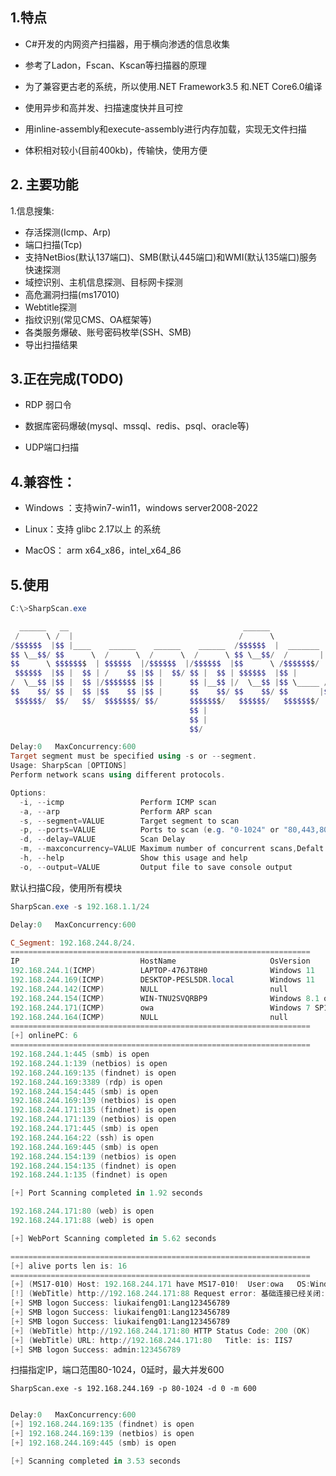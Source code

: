 





## 1.特点

- C#开发的内网资产扫描器，用于横向渗透的信息收集
- 参考了Ladon，Fscan、Kscan等扫描器的原理
- 为了兼容更古老的系统，所以使用.NET Framework3.5 和.NET Core6.0编译
- 使用异步和高并发、扫描速度快并且可控
- 用inline-assembly和execute-assembly进行内存加载，实现无文件扫描

- 体积相对较小(目前400kb)，传输快，使用方便


## 2. 主要功能

1.信息搜集:

- 存活探测(Icmp、Arp)
- 端口扫描(Tcp)
- 支持NetBios(默认137端口)、SMB(默认445端口)和WMI(默认135端口)服务快速探测
- 域控识别、主机信息探测、目标网卡探测
- 高危漏洞扫描(ms17010)
- Webtitle探测
- 指纹识别(常见CMS、OA框架等)
- 各类服务爆破、账号密码枚举(SSH、SMB)
- 导出扫描结果

## 3.正在完成(TODO)

- RDP 弱口令

- 数据库密码爆破(mysql、mssql、redis、psql、oracle等)

- UDP端口扫描

  

## 4.兼容性：

- Windows ：支持win7-win11，windows server2008-2022

- Linux：支持 glibc 2.17以上 的系统

- MacOS： arm x64_x86，intel_x64_86

## 5.使用

```powershell
C:\>SharpScan.exe

  ______   __                                       ______
 /      \ /  |                                     /      \
/$$$$$$  |$$ |____    ______    ______    ______  /$$$$$$  |  _______   ______   _______
$$ \__$$/ $$      \  /      \  /      \  /      \ $$ \__$$/  /       | /      \ /       \
$$      \ $$$$$$$  | $$$$$$  |/$$$$$$  |/$$$$$$  |$$      \ /$$$$$$$/  $$$$$$  |$$$$$$$  |
 $$$$$$  |$$ |  $$ | /    $$ |$$ |  $$/ $$ |  $$ | $$$$$$  |$$ |       /    $$ |$$ |  $$ |
/  \__$$ |$$ |  $$ |/$$$$$$$ |$$ |      $$ |__$$ |/  \__$$ |$$ \_____ /$$$$$$$ |$$ |  $$ |
$$    $$/ $$ |  $$ |$$    $$ |$$ |      $$    $$/ $$    $$/ $$       |$$    $$ |$$ |  $$ |
 $$$$$$/  $$/   $$/  $$$$$$$/ $$/       $$$$$$$/   $$$$$$/   $$$$$$$/  $$$$$$$/ $$/   $$/
                                        $$ |
                                        $$ |
                                        $$/

Delay:0   MaxConcurrency:600
Target segment must be specified using -s or --segment.
Usage: SharpScan [OPTIONS]
Perform network scans using different protocols.

Options:
  -i, --icmp                 Perform ICMP scan
  -a, --arp                  Perform ARP scan
  -s, --segment=VALUE        Target segment to scan
  -p, --ports=VALUE          Ports to scan (e.g. "0-1024" or "80,443,8080")
  -d, --delay=VALUE          Scan Delay
  -m, --maxconcurrency=VALUE Maximum number of concurrent scans,Defalt:600
  -h, --help                 Show this usage and help
  -o, --output=VALUE         Output file to save console output
```



默认扫描C段，使用所有模块

```powershell
SharpScan.exe -s 192.168.1.1/24
```

```powershell
Delay:0   MaxConcurrency:600

C_Segment: 192.168.244.8/24.
===================================================================
IP                           HostName                     OsVersion
192.168.244.1(ICMP)          LAPTOP-476JT8H0              Windows 11
192.168.244.169(ICMP)        DESKTOP-PESL5DR.local        Windows 11
192.168.244.142(ICMP)        NULL                         null
192.168.244.154(ICMP)        WIN-TNU2SVQRBP9              Windows 8.1 or Windows Server 2012 R2
192.168.244.171(ICMP)        owa                          Windows 7 SP1 or Windows Server 2008 R2 SP1
192.168.244.164(ICMP)        NULL                         null
===================================================================
[+] onlinePC: 6
===================================================================
192.168.244.1:445 (smb) is open
192.168.244.1:139 (netbios) is open
192.168.244.169:135 (findnet) is open
192.168.244.169:3389 (rdp) is open
192.168.244.154:445 (smb) is open
192.168.244.169:139 (netbios) is open
192.168.244.171:135 (findnet) is open
192.168.244.171:139 (netbios) is open
192.168.244.171:445 (smb) is open
192.168.244.164:22 (ssh) is open
192.168.244.169:445 (smb) is open
192.168.244.154:139 (netbios) is open
192.168.244.154:135 (findnet) is open
192.168.244.1:135 (findnet) is open

[+] Port Scanning completed in 1.92 seconds

192.168.244.171:80 (web) is open
192.168.244.171:88 (web) is open

[+] WebPort Scanning completed in 5.62 seconds

===================================================================
[+] alive ports len is: 16
===================================================================
[+] (MS17-010) Host: 192.168.244.171 have MS17-010!  User:owa   OS:Windows 7 SP1 or Windows Server 2008 R2 SP1
[!] (WebTitle) http://192.168.244.171:88 Request error: 基础连接已经关闭: 接收时发生错误。
[+] SMB logon Success: liukaifeng01:Lang123456789
[+] SMB logon Success: liukaifeng01:Lang123456789
[+] SMB logon Success: liukaifeng01:Lang123456789
[+] (WebTitle) http://192.168.244.171:80 HTTP Status Code: 200 (OK)
[+] (WebTitle) URL: http://192.168.244.171:80   Title: is: IIS7
[+] SMB logon Success: admin:123456789
```

扫描指定IP，端口范围80-1024，0延时，最大并发600

```postgresql
SharpScan.exe -s 192.168.244.169 -p 80-1024 -d 0 -m 600
```

```powershell

Delay:0   MaxConcurrency:600
[+] 192.168.244.169:135 (findnet) is open
[+] 192.168.244.169:139 (netbios) is open
[+] 192.168.244.169:445 (smb) is open

[+] Scanning completed in 3.53 seconds
```

